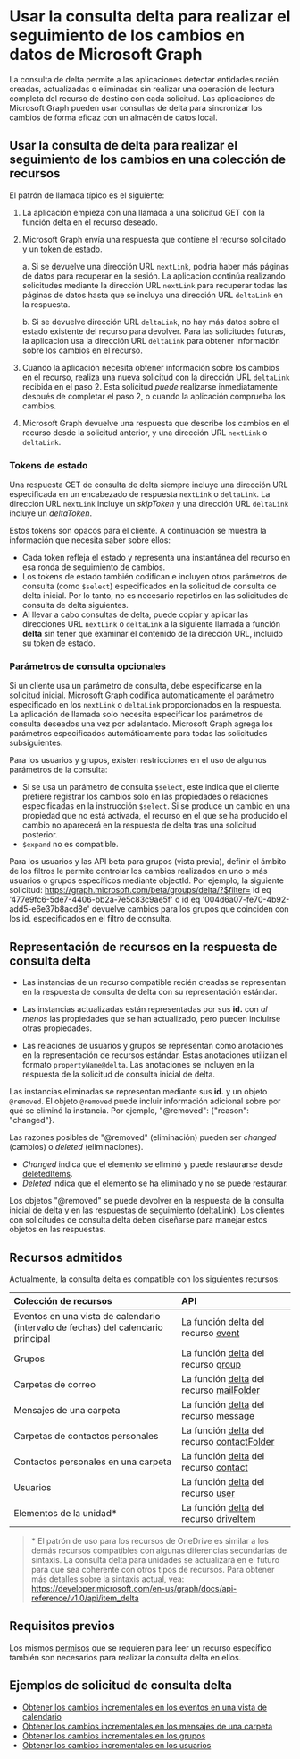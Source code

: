 #  <a name="use-delta-query-to-track-changes-in-microsoft-graph-data"></a>Usar la consulta delta para realizar el seguimiento de los cambios en datos de Microsoft Graph

La consulta de delta permite a las aplicaciones detectar entidades recién creadas, actualizadas o eliminadas sin realizar una operación de lectura completa del recurso de destino con cada solicitud. Las aplicaciones de Microsoft Graph pueden usar consultas de delta para sincronizar los cambios de forma eficaz con un almacén de datos local.

## <a name="use-delta-query-to-track-changes-in-a-resource-collection"></a>Usar la consulta de delta para realizar el seguimiento de los cambios en una colección de recursos

El patrón de llamada típico es el siguiente:

1.  La aplicación empieza con una llamada a una solicitud GET con la función delta en el recurso deseado.
2.  Microsoft Graph envía una respuesta que contiene el recurso solicitado y un [token de estado](#state-tokens).

     a.  Si se devuelve una dirección URL `nextLink`, podría haber más páginas de datos para recuperar en la sesión. La aplicación continúa realizando solicitudes mediante la dirección URL `nextLink` para recuperar todas las páginas de datos hasta que se incluya una dirección URL `deltaLink` en la respuesta.

     b.  Si se devuelve dirección URL `deltaLink`, no hay más datos sobre el estado existente del recurso para devolver. Para las solicitudes futuras, la aplicación usa la dirección URL `deltaLink` para obtener información sobre los cambios en el recurso.
     
3.  Cuando la aplicación necesita obtener información sobre los cambios en el recurso, realiza una nueva solicitud con la dirección URL `deltaLink` recibida en el paso 2. Esta solicitud *puede* realizarse inmediatamente después de completar el paso 2, o cuando la aplicación comprueba los cambios.
4.  Microsoft Graph devuelve una respuesta que describe los cambios en el recurso desde la solicitud anterior, y una dirección URL `nextLink` o `deltaLink`.

### <a name="state-tokens"></a>Tokens de estado

Una respuesta GET de consulta de delta siempre incluye una dirección URL especificada en un encabezado de respuesta `nextLink` o `deltaLink`. La dirección URL `nextLink` incluye un _skipToken_ y una dirección URL `deltaLink` incluye un _deltaToken_. 

Estos tokens son opacos para el cliente. A continuación se muestra la información que necesita saber sobre ellos:

- Cada token refleja el estado y representa una instantánea del recurso en esa ronda de seguimiento de cambios. 
- Los tokens de estado también codifican e incluyen otros parámetros de consulta (como `$select`) especificados en la solicitud de consulta de delta inicial. Por lo tanto, no es necesario repetirlos en las solicitudes de consulta de delta siguientes.
- Al llevar a cabo consultas de delta, puede copiar y aplicar las direcciones URL `nextLink` o `deltaLink` a la siguiente llamada a función **delta** sin tener que examinar el contenido de la dirección URL, incluido su token de estado.


### <a name="optional-query-parameters"></a>Parámetros de consulta opcionales

Si un cliente usa un parámetro de consulta, debe especificarse en la solicitud inicial. Microsoft Graph codifica automáticamente el parámetro especificado en los `nextLink` o `deltaLink` proporcionados en la respuesta. La aplicación de llamada solo necesita especificar los parámetros de consulta deseados una vez por adelantado. Microsoft Graph agrega los parámetros especificados automáticamente para todas las solicitudes subsiguientes.

Para los usuarios y grupos, existen restricciones en el uso de algunos parámetros de la consulta:

-   Si se usa un parámetro de consulta `$select`, este indica que el cliente prefiere registrar los cambios solo en las propiedades o relaciones especificadas en la instrucción `$select`. Si se produce un cambio en una propiedad que no está activada, el recurso en el que se ha producido el cambio no aparecerá en la respuesta de delta tras una solicitud posterior.
-   `$expand` no es compatible.

Para los usuarios y las API beta para grupos (vista previa), definir el ámbito de los filtros le permite controlar los cambios realizados en uno o más usuarios o grupos específicos mediante objectId. Por ejemplo, la siguiente solicitud: https://graph.microsoft.com/beta/groups/delta/?$filter= id eq '477e9fc6-5de7-4406-bb2a-7e5c83c9ae5f' o id eq '004d6a07-fe70-4b92-add5-e6e37b8acd8e' devuelve cambios para los grupos que coinciden con los id. especificados en el filtro de consulta. 

## <a name="resource-representation-in-the-delta-query-response"></a>Representación de recursos en la respuesta de consulta delta

-   Las instancias de un recurso compatible recién creadas se representan en la respuesta de consulta de delta con su representación estándar.

-   Las instancias actualizadas están representadas por sus **id.** con *al menos* las propiedades que se han actualizado, pero pueden incluirse otras propiedades.

-   Las relaciones de usuarios y grupos se representan como anotaciones en la representación de recursos estándar. Estas anotaciones utilizan el formato `propertyName@delta`. Las anotaciones se incluyen en la respuesta de la solicitud de consulta inicial de delta.

Las instancias eliminadas se representan mediante sus **id.** y un objeto `@removed`. El objeto `@removed` puede incluir información adicional sobre por qué se eliminó la instancia. Por ejemplo, "@removed": {"reason": "changed"}.

Las razones posibles de "@removed" (eliminación) pueden ser *changed* (cambios) o *deleted* (eliminaciones).
- *Changed* indica que el elemento se eliminó y puede restaurarse desde [deletedItems](../api-reference/beta/resources/directory.md).
- *Deleted* indica que el elemento se ha eliminado y no se puede restaurar.

Los objetos "@removed" se puede devolver en la respuesta de la consulta inicial de delta y en las respuestas de seguimiento (deltaLink). Los clientes con solicitudes de consulta delta deben diseñarse para manejar estos objetos en las respuestas.

## <a name="supported-resources"></a>Recursos admitidos

Actualmente, la consulta delta es compatible con los siguientes recursos:

| **Colección de recursos** | **API** |
|:------ | :------ |
| Eventos en una vista de calendario (intervalo de fechas) del calendario principal | La función [delta](../api-reference/v1.0/api/event_delta.md) del recurso [event](../api-reference/v1.0/resources/event.md) |
| Grupos | La función [delta](../api-reference/v1.0/api/group_delta.md) del recurso [group](../api-reference/v1.0/resources/group.md) |
| Carpetas de correo | La función [delta](../api-reference/v1.0/api/mailfolder_delta.md) del recurso [mailFolder](../api-reference/v1.0/resources/mailFolder.md) |
| Mensajes de una carpeta | La función [delta](../api-reference/v1.0/api/message_delta.md) del recurso [message](../api-reference/v1.0/resources/message.md) | 
| Carpetas de contactos personales | La función [delta](../api-reference/v1.0/api/contactfolder_delta.md) del recurso [contactFolder](../api-reference/v1.0/resources/contactfolder.md) |
| Contactos personales en una carpeta | La función [delta](../api-reference/v1.0/api/contact_delta.md) del recurso [contact](../api-reference/v1.0/resources/contact.md) |
| Usuarios | La función [delta](../api-reference/v1.0/api/user_delta.md) del recurso [user](../api-reference/v1.0/resources/user.md) | 
| Elementos de la unidad\* | La función [delta](../api-reference/v1.0/api/driveitem_delta.md) del recurso [driveItem](../api-reference/v1.0/resources/driveitem.md) |


> \* El patrón de uso para los recursos de OneDrive es similar a los demás recursos compatibles con algunas diferencias secundarias de sintaxis. La consulta delta para unidades se actualizará en el futuro para que sea coherente con otros tipos de recursos. Para obtener más detalles sobre la sintaxis actual, vea: <https://developer.microsoft.com/en-us/graph/docs/api-reference/v1.0/api/item_delta>

## <a name="prerequisites"></a>Requisitos previos

Los mismos [permisos](./permissions_reference.md) que se requieren para leer un recurso específico también son necesarios para realizar la consulta delta en ellos.

## <a name="delta-query-request-examples"></a>Ejemplos de solicitud de consulta delta 

- [Obtener los cambios incrementales en los eventos en una vista de calendario](../concepts/delta_query_events.md)
- [Obtener los cambios incrementales en los mensajes de una carpeta](./delta_query_messages.md)
- [Obtener los cambios incrementales en los grupos](./delta_query_groups.md)
- [Obtener los cambios incrementales en los usuarios](./delta_query_users.md)

